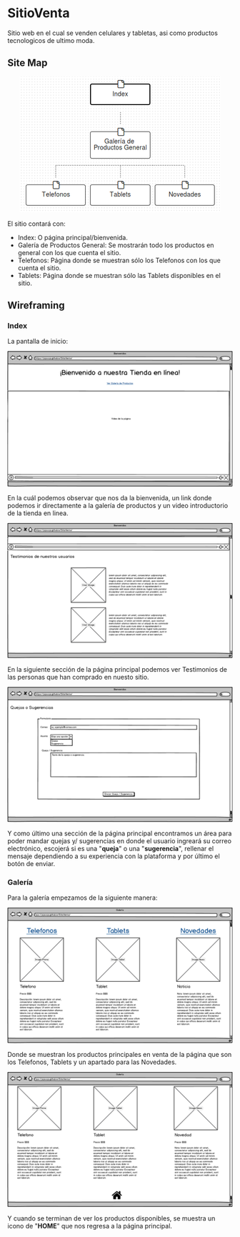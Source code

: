 # SitioVenta
Sitio web en el cual se venden celulares y tabletas, asi como productos tecnologicos de ultimo moda.


## Site Map

<p align="center">
  <img src="docs/images/MapaSitio.png" />
</p>

El sitio contará con:
  * Index: O página principal/bienvenida.
  * Galería de Productos General: Se mostrarán todo los productos en general con los que cuenta el sitio.
  * Telefonos: Página donde se muestran sólo los Telefonos con los que cuenta el sitio.
  * Tablets: Página donde se muestran sólo las Tablets disponibles en el sitio.

## Wireframing

### Index

La pantalla de inicio:

<p align="center">
  <img src="docs/images/Mockups/Index.png" />
</p>

En la cuál podemos observar que nos da la bienvenida, un link donde podemos ir directamente a la galería de productos y un video introductorio de la tienda en linea.

<p align="center">
  <img src="docs/images/Mockups/Index2.png" />
</p>

En la siguiente sección de la página principal podemos ver Testimonios de las personas que han comprado en nuesto sitio.

<p align="center">
  <img src="docs/images/Mockups/Index3.png" />
</p>

Y como último una sección de la página principal encontramos un área para poder mandar quejas y/ sugerencias en donde el usuario ingreará su correo electrónico, escojerá si es una "**queja**" o una "**sugerencia**", rellenar el mensaje dependiendo a su experiencia con la plataforma y por último el botón de enviar.

### Galería

Para la galería empezamos de la siguiente manera:

<p align="center">
  <img src="docs/images/Mockups/GaleriaGeneral.png" />
</p>

Donde se muestran los productos principales en venta de la página que son los Telefonos, Tablets y un apartado para las Novedades.

<p align="center">
  <img src="docs/images/Mockups/GaleriaGenerall2.png" />
</p>

Y cuando se terminan de ver los productos disponibles, se muestra un icono de "**HOME**" que nos regresa a la página principal.
